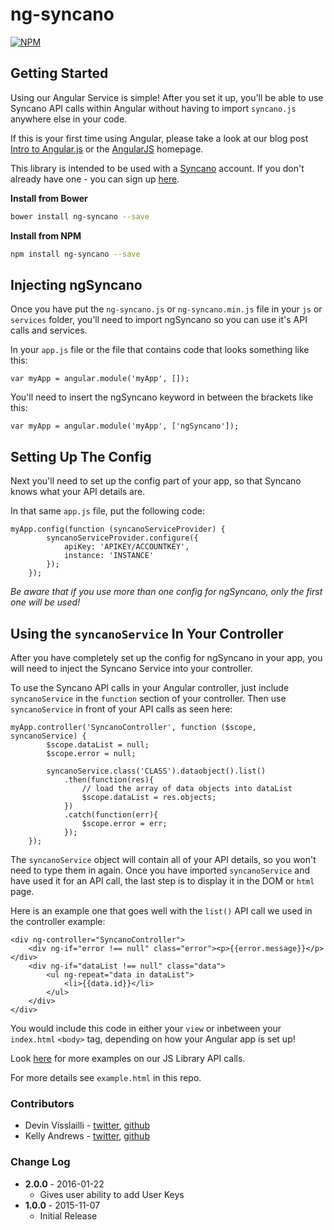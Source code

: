 # ng-syncano

[![NPM](https://img.shields.io/npm/v/ng-syncano.svg)](https://www.npmjs.com/package/ng-syncano)

## Getting Started
Using our Angular Service is simple! After you set it up, you'll be able to use Syncano API calls within Angular without having to import `syncano.js` anywhere else in your code.

If this is your first time using Angular, please take a look at our blog post <a href="https://www.syncano.io/blog/intro-angular-js/?utm_source=github&utm_medium=readme&utm_campaign=ng-syncano" target="_blank">Intro to Angular.js</a> or the <a href="https://angularjs.org/#the-basics">AngularJS</a> homepage.

This library is intended to be used with a [Syncano](http://www.syncano.io/?utm_source=github&utm_medium=readme&utm_campaign=ng-syncano) account. If you don't already have one - you can sign up [here](https://dashboard.syncano.io/?utm_source=github&utm_medium=readme&utm_campaign=ng-syncano).

**Install from Bower**

```bash
bower install ng-syncano --save
```

**Install from NPM**

```bash
npm install ng-syncano --save
```

## Injecting ngSyncano

Once you have put the `ng-syncano.js` or `ng-syncano.min.js` file in your `js` or `services` folder, you'll need to import ngSyncano so you can use it's API calls and services.

In your `app.js` file or the file that contains code that looks something like this:

```
var myApp = angular.module('myApp', []);
```

You'll need to insert the ngSyncano keyword in between the brackets like this:

```
var myApp = angular.module('myApp', ['ngSyncano']);
```

## Setting Up The Config

Next you'll need to set up the config part of your app, so that Syncano knows what your API details are.

In that same `app.js` file, put the following code:

```
myApp.config(function (syncanoServiceProvider) {
        syncanoServiceProvider.configure({
            apiKey: 'APIKEY/ACCOUNTKEY',
            instance: 'INSTANCE'
        });
    });
```

*Be aware that if you use more than one config for ngSyncano, only the first one will be used!*

## Using the `syncanoService` In Your Controller

After you have completely set up the config for ngSyncano in your app, you will need to inject the Syncano Service into your controller.

To use the Syncano API calls in your Angular controller, just include `syncanoService` in the `function` section of your controller. Then use `syncanoService` in front of your API calls as seen here:

```
myApp.controller('SyncanoController', function ($scope, syncanoService) {
        $scope.dataList = null;
        $scope.error = null;

        syncanoService.class('CLASS').dataobject().list()
            .then(function(res){
                // load the array of data objects into dataList
                $scope.dataList = res.objects;
            })
            .catch(function(err){
                $scope.error = err;
            });
    });
```

The `syncanoService` object will contain all of your API details, so you won't need to type them in again. Once you have imported `syncanoService` and have used it for an API call, the last step is to display it in the DOM or `html` page.

Here is an example one that goes well with the `list()` API call we used in the controller example:

```
<div ng-controller="SyncanoController">
    <div ng-if="error !== null" class="error"><p>{{error.message}}</p></div>
    <div ng-if="dataList !== null" class="data">
        <ul ng-repeat="data in dataList">
            <li>{{data.id}}</li>
        </ul>
    </div>
</div>
```

You would include this code in either your `view` or inbetween your `index.html` `<body>` tag, depending on how your Angular app is set up!

Look <a href="http://docs.syncano.io/?utm_source=github&utm_medium=readme&utm_campaign=syncano-js" target="_blank">here</a> for more examples on our JS Library API calls.

For more details see `example.html` in this repo.

### Contributors

* Devin Visslailli - [twitter](https://twitter.com/devinviss), [github](https://github.com/devinviss)
* Kelly Andrews  - [twitter](https://twitter.com/kellyjandrews), [github](https://github.com/kellyjandrews)

### Change Log
* **2.0.0** - 2016-01-22
    * Gives user ability to add User Keys
* **1.0.0** - 2015-11-07
    * Initial Release

